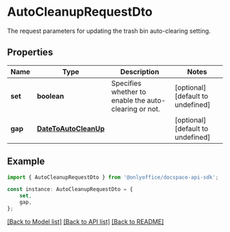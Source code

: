 # AutoCleanupRequestDto

The request parameters for updating the trash bin auto-clearing setting.

## Properties

Name | Type | Description | Notes
------------ | ------------- | ------------- | -------------
**set** | **boolean** | Specifies whether to enable the auto-clearing or not. | [optional] [default to undefined]
**gap** | [**DateToAutoCleanUp**](DateToAutoCleanUp.md) |  | [optional] [default to undefined]

## Example

```typescript
import { AutoCleanupRequestDto } from '@onlyoffice/docspace-api-sdk';

const instance: AutoCleanupRequestDto = {
    set,
    gap,
};
```

[[Back to Model list]](../README.md#documentation-for-models) [[Back to API list]](../README.md#documentation-for-api-endpoints) [[Back to README]](../README.md)
